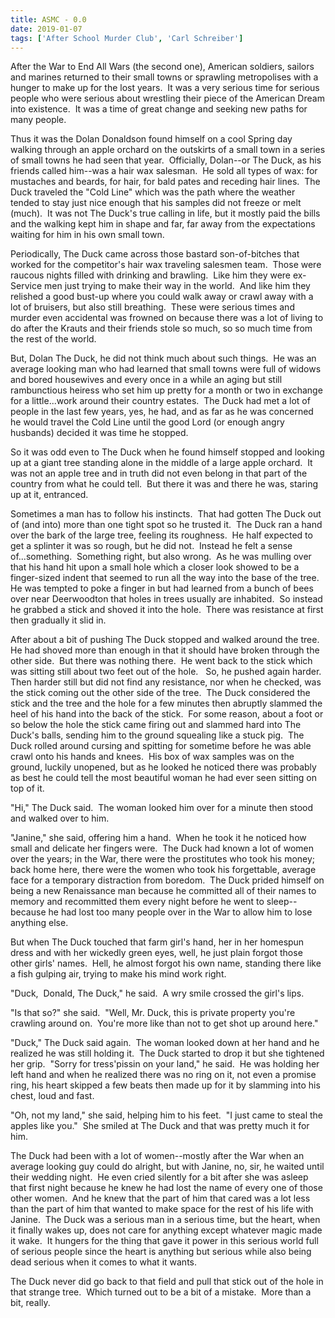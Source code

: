 ```yaml
---
title: ASMC - 0.0
date: 2019-01-07
tags: ['After School Murder Club', 'Carl Schreiber']
---
```


After the War to End All Wars (the second one), American soldiers, sailors and marines returned to their small towns or sprawling metropolises with a hunger to make up for the lost years.  It was a very serious time for serious people who were serious about wrestling their piece of the American Dream into existence.  It was a time of great change and seeking new paths for many people.

Thus it was the Dolan Donaldson found himself on a cool Spring day walking through an apple orchard on the outskirts of a small town in a series of small towns he had seen that year.  Officially, Dolan--or The Duck, as his friends called him--was a hair wax salesman.  He sold all types of wax: for mustaches and beards, for hair, for bald pates and receding hair lines.  The Duck traveled the "Cold Line" which was the path where the weather tended to stay just nice enough that his samples did not freeze or melt (much).  It was not The Duck's true calling in life, but it mostly paid the bills and the walking kept him in shape and far, far away from the expectations waiting for him in his own small town.

Periodically, The Duck came across those bastard son-of-bitches that worked for the competitor's hair wax traveling salesmen team.  Those were raucous nights filled with drinking and brawling.  Like him they were ex-Service men just trying to make their way in the world.  And like him they relished a good bust-up where you could walk away or crawl away with a lot of bruisers, but also still breathing.  These were serious times and murder even accidental was frowned on because there was a lot of living to do after the Krauts and their friends stole so much, so so much time from the rest of the world.

But, Dolan The Duck, he did not think much about such things.  He was an average looking man who had learned that small towns were full of widows and bored housewives and every once in a while an aging but still rambunctious heiress who set him up pretty for a month or two in exchange for a little...work around their country estates.  The Duck had met a lot of people in the last few years, yes, he had, and as far as he was concerned he would travel the Cold Line until the good Lord (or enough angry husbands) decided it was time he stopped.

So it was odd even to The Duck when he found himself stopped and looking up at a giant tree standing alone in the middle of a large apple orchard.  It was not an apple tree and in truth did not even belong in that part of the country from what he could tell.  But there it was and there he was, staring up at it, entranced.

Sometimes a man has to follow his instincts.  That had gotten The Duck out of (and into) more than one tight spot so he trusted it.  The Duck ran a hand over the bark of the large tree, feeling its roughness.  He half expected to get a splinter it was so rough, but he did not.  Instead he felt a sense of...something.  Something right, but also wrong.  As he was mulling over that his hand hit upon a small hole which a closer look showed to be a finger-sized indent that seemed to run all the way into the base of the tree.  He was tempted to poke a finger in but had learned from a bunch of bees over near Deerwoodton that holes in trees usually are inhabited.  So instead he grabbed a stick and shoved it into the hole.  There was resistance at first then gradually it slid in.

After about a bit of pushing The Duck stopped and walked around the tree.  He had shoved more than enough in that it should have broken through the other side.  But there was nothing there.  He went back to the stick which was sitting still about two feet out of the hole.   So, he pushed again harder.  Then harder still but did not find any resistance, nor when he checked, was the stick coming out the other side of the tree.  The Duck considered the stick and the tree and the hole for a few minutes then abruptly slammed the heel of his hand into the back of the stick.  For some reason, about a foot or so below the hole the stick came firing out and slammed hard into The Duck's balls, sending him to the ground squealing like a stuck pig.  The Duck rolled around cursing and spitting for sometime before he was able crawl onto his hands and knees.  His box of wax samples was on the ground, luckily unopened, but as he looked he noticed there was probably as best he could tell the most beautiful woman he had ever seen sitting on top of it.

"Hi," The Duck said.  The woman looked him over for a minute then stood and walked over to him.

"Janine," she said, offering him a hand.  When he took it he noticed how small and delicate her fingers were.  The Duck had known a lot of women over the years; in the War, there were the prostitutes who took his money; back home here, there were the women who took his forgettable, average face for a temporary distraction from boredom.  The Duck prided himself on being a new Renaissance man because he committed all of their names to memory and recommitted them every night before he went to sleep--because he had lost too many people over in the War to allow him to lose anything else.

But when The Duck touched that farm girl's hand, her in her homespun dress and with her wickedly green eyes, well, he just plain forgot those other girls' names.  Hell, he almost forgot his own name, standing there like a fish gulping air, trying to make his mind work right.

"Duck,  Donald, The Duck," he said.  A wry smile crossed the girl's lips.

"Is that so?" she said.  "Well, Mr. Duck, this is private property you're crawling around on.  You're more like than not to get shot up around here."

"Duck," The Duck said again.  The woman looked down at her hand and he realized he was still holding it.  The Duck started to drop it but she tightened her grip.  "Sorry for tress'pissin on your land," he said.  He was holding her left hand and when he realized there was no ring on it, not even a promise ring, his heart skipped a few beats then made up for it by slamming into his chest, loud and fast.

"Oh, not my land," she said, helping him to his feet.  "I just came to steal the apples like you."  She smiled at The Duck and that was pretty much it for him.

The Duck had been with a lot of women--mostly after the War when an average looking guy could do alright, but with Janine, no, sir, he waited until their wedding night.  He even cried silently for a bit after she was asleep that first night because he knew he had lost the name of every one of those other women.  And he knew that the part of him that cared was a lot less than the part of him that wanted to make space for the rest of his life with Janine.  The Duck was a serious man in a serious time, but the heart, when it finally wakes up, does not care for anything except whatever magic made it wake.  It hungers for the thing that gave it power in this serious world full of serious people since the heart is anything but serious while also being dead serious when it comes to what it wants.

The Duck never did go back to that field and pull that stick out of the hole in that strange tree.  Which turned out to be a bit of a mistake.  More than a bit, really.

